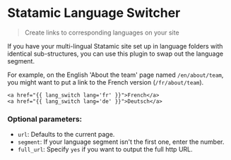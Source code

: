 # Statamic Language Switcher
> Create links to corresponding languages on your site

If you have your multi-lingual Statamic site set up in language folders with identical sub-structures, you can use this plugin to swap out the language segment.

For example, on the English 'About the team' page named `/en/about/team`, you might want to put a link to the French version (`/fr/about/team`).

```
<a href="{{ lang_switch lang='fr' }}">French</a>
<a href="{{ lang_switch lang='de' }}">Deutsch</a>
```

### Optional parameters:

* `url`: Defaults to the current page.
* `segment`: If your language segment isn't the first one, enter the number.
* `full_url`: Specify `yes` if you want to output the full http URL.
